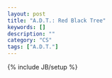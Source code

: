 ```yaml
---
layout: post
title: "A.D.T.: Red Black Tree"
keywords: []
description: ""
category: "CS"
tags: ["A.D.T."]
---
```

{% include JB/setup %}
